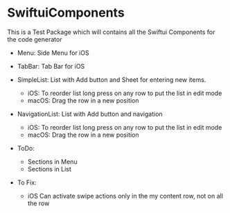 # SwiftuiComponents

This is a Test Package which will contains all the Swiftui Components for the code generator

- Menu: Side Menu for iOS

- TabBar: Tab Bar for iOS

- SimpleList: List with Add button and Sheet for entering new items.
    - iOS: To reorder list long press on any row to put the list in edit mode
    - macOS: Drag the row in a new position

- NavigationList: List with Add button and navigation
    - iOS: To reorder list long press on any row to put the list in edit mode
    - macOS: Drag the row in a new position

- ToDo:

    - Sections in Menu
    - Sections in List


- To Fix:

    - iOS Can activate swipe actions only in the my content row, not on all the row
